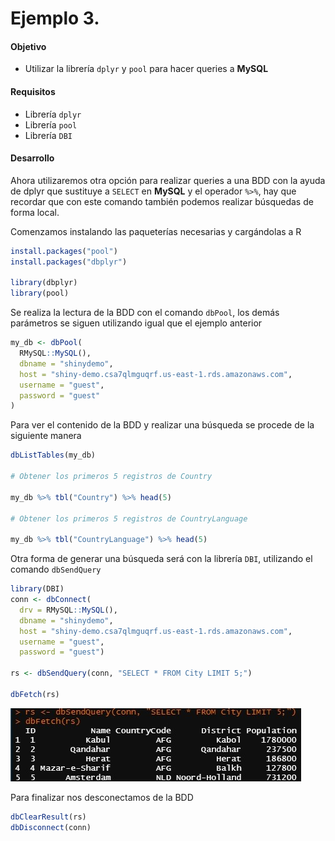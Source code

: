 # Ejemplo 3. 

#### Objetivo
- Utilizar la librería `dplyr` y `pool` para hacer queries a **MySQL**

#### Requisitos
- Librería `dplyr`
- Librería `pool`
- Librería `DBI`

#### Desarrollo

Ahora utilizaremos otra opción para realizar queries a una BDD con la ayuda de dplyr que sustituye a `SELECT` en **MySQL**  y el operador `%>%`, hay que recordar que con este comando también podemos realizar búsquedas  de forma local. 

Comenzamos instalando las paqueterías necesarias y cargándolas a R
```R
install.packages("pool")
install.packages("dbplyr")

library(dbplyr)
library(pool)
```
Se realiza la lectura de la BDD con el comando `dbPool`, los demás parámetros se siguen utilizando igual que el ejemplo anterior  
```R
my_db <- dbPool(
  RMySQL::MySQL(), 
  dbname = "shinydemo",
  host = "shiny-demo.csa7qlmguqrf.us-east-1.rds.amazonaws.com",
  username = "guest",
  password = "guest"
)
```

Para ver el contenido de la BDD y realizar una búsqueda se procede de la siguiente manera
```R
dbListTables(my_db)

# Obtener los primeros 5 registros de Country

my_db %>% tbl("Country") %>% head(5)

# Obtener los primeros 5 registros de CountryLanguage

my_db %>% tbl("CountryLanguage") %>% head(5)
```

Otra forma de generar una búsqueda será con la librería `DBI`, utilizando el comando  `dbSendQuery`

```R
library(DBI)
conn <- dbConnect(
  drv = RMySQL::MySQL(),
  dbname = "shinydemo",
  host = "shiny-demo.csa7qlmguqrf.us-east-1.rds.amazonaws.com",
  username = "guest",
  password = "guest")

rs <- dbSendQuery(conn, "SELECT * FROM City LIMIT 5;")

dbFetch(rs)
``` 
![](querie.jpg)

Para finalizar nos desconectamos de la BDD
```R
dbClearResult(rs)
dbDisconnect(conn)
```
